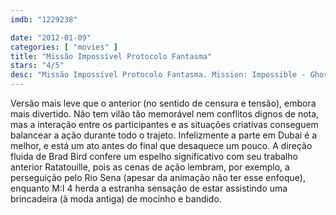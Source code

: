 ```yaml
---
imdb: "1229238"

date: "2012-01-09"
categories: [ "movies" ]
title: "Missão Impossível Protocolo Fantasma"
stars: "4/5"
desc: "Missão Impossível Protocolo Fantasma. Mission: Impossible - Ghost Protocol (USA, 2011). Dirigido por Brad Bird. Escrito por Josh Appelbaum, André Nemec, Bruce Geller. Com Tom Cruise, Paula Patton, Simon Pegg, Jeremy Renner, Michael Nyqvist, Vladimir Mashkov, Samuli Edelmann, Ivan Shvedoff, Anil Kapoor."
---
```

Versão mais leve que o anterior (no sentido de censura e tensão), embora mais divertido. Não tem vilão tão memorável nem conflitos dignos de nota, mas a interação entre os participantes e as situações criativas conseguem balancear a ação durante todo o trajeto. Infelizmente a parte em Dubai é a melhor, e está um ato antes do final que desaquece um pouco. A direção fluida de Brad Bird confere um espelho significativo com seu trabalho anterior Ratatouille, pois as cenas de ação lembram, por exemplo, a perseguição pelo Rio Sena (apesar da animação não ter esse enfoque), enquanto M:I 4 herda a estranha sensação de estar assistindo uma brincadeira (à moda antiga) de mocinho e bandido.

